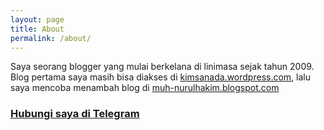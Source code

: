 ```yaml
---
layout: page
title: About
permalink: /about/
---
```


Saya seorang blogger yang mulai berkelana di linimasa sejak tahun 2009. Blog pertama saya masih bisa diakses di [kimsanada.wordpress.com](https://kimsanada.wordpress.com), lalu saya mencoba menambah blog di [muh-nurulhakim.blogspot.com](https://muh-nurulhakim.blogspot.com/)

### [Hubungi saya di Telegram](https://t.me/muhnurulhakim)
